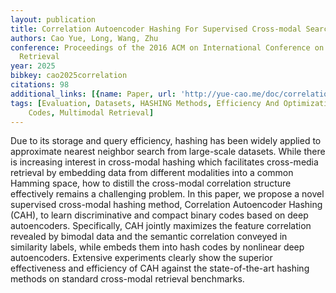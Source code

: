```yaml
---
layout: publication
title: Correlation Autoencoder Hashing For Supervised Cross-modal Search
authors: Cao Yue, Long, Wang, Zhu
conference: Proceedings of the 2016 ACM on International Conference on Multimedia
  Retrieval
year: 2025
bibkey: cao2025correlation
citations: 98
additional_links: [{name: Paper, url: 'http://yue-cao.me/doc/correlation-autoencoder-hashing-cah-icmr16.pdf'}]
tags: [Evaluation, Datasets, HASHING Methods, Efficiency And Optimization, Compact
    Codes, Multimodal Retrieval]
---
```

Due to its storage and query efficiency, hashing has been widely
applied to approximate nearest neighbor search from large-scale
datasets. While there is increasing interest in cross-modal hashing
which facilitates cross-media retrieval by embedding data from different modalities into a common Hamming space, how to distill the
cross-modal correlation structure effectively remains a challenging
problem. In this paper, we propose a novel supervised cross-modal
hashing method, Correlation Autoencoder Hashing (CAH), to learn
discriminative and compact binary codes based on deep autoencoders. Specifically, CAH jointly maximizes the feature correlation
revealed by bimodal data and the semantic correlation conveyed in
similarity labels, while embeds them into hash codes by nonlinear
deep autoencoders. Extensive experiments clearly show the superior effectiveness and efficiency of CAH against the state-of-the-art
hashing methods on standard cross-modal retrieval benchmarks.